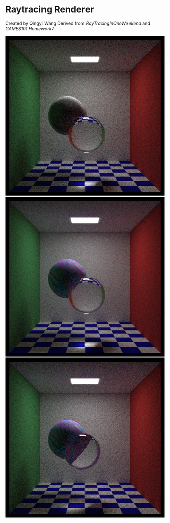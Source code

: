 # Raytracing Renderer

Created by Qingyi Wang
Derived from *RayTracingInOneWeekend* and *GAMES101 Homework7*

![](https://raw.githubusercontent.com/qingqing5r44/Raytracing-Renderer/master/result/binary.png)
![](https://raw.githubusercontent.com/qingqing5r44/Raytracing-Renderer/master/result/binary_1.png)
![](https://raw.githubusercontent.com/qingqing5r44/Raytracing-Renderer/master/result/binary_2.png)